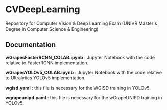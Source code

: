 # CVDeepLearning
Repository for Computer Vision &amp; Deep Learning Exam (UNIVR Master's Degree in Computer Science &amp; Engineering)

## Documentation

**wGrapesFasterRCNN_COLAB.ipynb** : Jupyter Notebook with the code relative to FasterRCNN implementation.

**wGrapesYOLOv5_COLAB.ipynb** : Jupyter Notebook with the code relative to Ultralytics YOLOv5 implementation.

**wgisd.yaml** : this file is necessary for the WGISD training in YOLOv5.

**wgrapeunipd.yaml** : this file is necessary for the wGrapeUNIPD training in YOLOv5.
